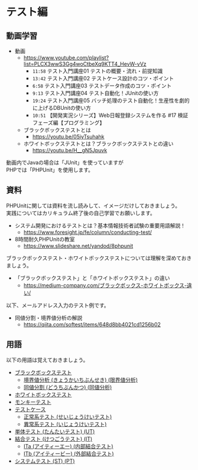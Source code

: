 # テスト編

## 動画学習

- 動画
  - <https://www.youtube.com/playlist?list=PLCX3wwS3Gg4woCtbeXq9KTT4_HevW-vVz>
    - `11:58` テスト入門講座01 テストの概要・流れ・前提知識
    - `13:42` テスト入門講座02 テストケース設計のコツ・ポイント
    - `6:58` テスト入門講座03 テストデータ作成のコツ・ポイント
    - `9:13` テスト入門講座04 テスト自動化！JUnitの使い方
    - `19:24` テスト入門講座05 バッチ処理のテスト自動化！生産性を劇的に上げるDBUnitの使い方
    - `10:51` 【開発実況シリーズ】Web日報登録システムを作る #17 検証フェーズ編【プログラミング】
  - ブラックボックステストとは
    - <https://youtu.be/05iyTsuhahk>
  - ホワイトボックステストとは？ブラックボックステストとの違い
    - <https://youtu.be/H__gN5Jpuvk>

動画内でJavaの場合は「JUnit」を使っていますが  
PHPでは「PHPUnit」を使用します。  

## 資料

PHPUnitに関しては資料を流し読みして、イメージだけしておきましょう。  
実践についてはカリキュラム終了後の自己学習でお願いします。  

- システム開発におけるテストとは？基本情報技術者試験の重要用語解説！
  - <https://www.foresight.jp/fe/column/conducting-test/>
- 8時間耐久PHPUnitの教室
  - <https://www.slideshare.net/yandod/8phpunit>

ブラックボックステスト・ホワイトボックステストについては理解を深めておきましょう。

- 「ブラックボックステスト」と「ホワイトボックステスト」の違い
  - <https://medium-company.com/ブラックボックス-ホワイトボックス-違い/>

以下、メールアドレス入力のテスト例です。

- 同値分割・境界値分析の解説
  - <https://qiita.com/softest/items/648d8bb4021cd1256b02>

## 用語

以下の用語は覚えておきましょう。  

- [ブラックボックステスト](https://e-words.jp/w/ブラックボックステスト.html)
  - [境界値分析 (きょうかいちぶんせき) (限界値分析)](https://e-words.jp/w/境界値分析.html)
  - [同値分割 (どうちぶんかつ) (同値分析)](https://e-words.jp/w/同値分割.html)
- [ホワイトボックステスト](https://e-words.jp/w/ホワイトボックステスト.html)
- [モンキーテスト](https://e-words.jp/w/モンキーテスト.html)
- [テストケース](https://e-words.jp/w/テストケース.html)
  - [正常系テスト (せいじょうけいテスト)](https://e-words.jp/w/正常系テスト.html)
  - [異常系テスト (いじょうけいテスト)](https://e-words.jp/w/異常系テスト.html)
- [単体テスト (たんたいテスト) (UT)](https://e-words.jp/w/単体テスト.html)
- [結合テスト (けつごうテスト) (IT)](https://e-words.jp/w/結合テスト.html)
  - [ITa (アイティーエー) (内部結合テスト)](https://e-words.jp/w/ITa.html)
  - [ITb (アイティービー) (外部結合テスト)](https://e-words.jp/w/ITb.html)
- [システムテスト (ST) (PT)](https://e-words.jp/w/システムテスト.html)
